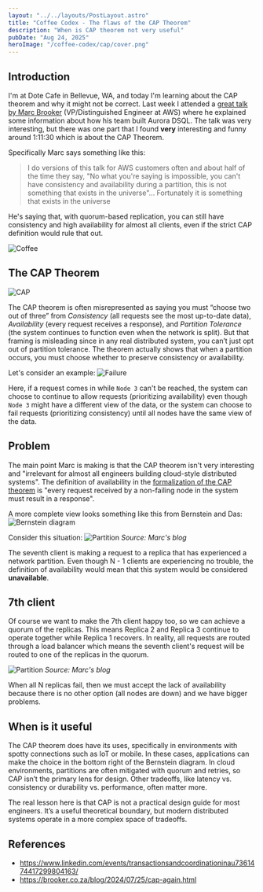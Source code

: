 ```yaml
---
layout: "../../layouts/PostLayout.astro"
title: "Coffee Codex - The flaws of the CAP Theorem"
description: "When is CAP theorem not very useful"
pubDate: "Aug 24, 2025"
heroImage: "/coffee-codex/cap/cover.png"
---
```


## Introduction
I'm at Dote Cafe in Bellevue, WA, and today I'm learning about the CAP theorem and why it might not be correct. Last week I attended a [great talk by Marc Brooker](https://www.linkedin.com/events/transactionsandcoordinationinau7361474417299804163/) (VP/Distinguished Engineer at AWS) where he explained some information about how his team built Aurora DSQL. The talk was very interesting, but there was one part that I found **very** interesting and funny around 1:11:30 which is about the CAP Theorem. 

Specifically Marc says something like this:
> I do versions of this talk for AWS customers often and about half of the time they say, "No what you're saying is impossible, you can't have consistency and availability during a partition, this is not something that exists in the universe"... Fortunately it is something that exists in the universe

He's saying that, with quorum-based replication, you can still have consistency and high availability for almost all clients, even if the strict CAP definition would rule that out.

![Coffee](/coffee-codex/cap/coffee.jpg)

## The CAP Theorem

![CAP](/coffee-codex/cap/cap.png)

The CAP theorem is often misrepresented as saying you must “choose two out of three” from *Consistency* (all requests see the most up-to-date data), *Availability* (every request receives a response), and *Partition Tolerance* (the system continues to function even when the network is split). But that framing is misleading since in any real distributed system, you can’t just opt out of partition tolerance. The theorem actually shows that when a partition occurs, you must choose whether to preserve consistency or availability.

Let's consider an example:
![Failure](/coffee-codex/cap/failure.png)

Here, if a request comes in while `Node 3` can't be reached, the system can choose to continue to allow requests (prioritizing availability) even though `Node 3` might have a different view of the data, or the system can choose to fail requests (prioritizing consistency) until all nodes have the same view of the data.

## Problem
The main point Marc is making is that the CAP theorem isn't very interesting and "irrelevant for almost all engineers building cloud-style distributed systems". The definition of availability in the [formalization of the CAP theorem](https://users.ece.cmu.edu/~adrian/731-sp04/readings/GL-cap.pdf) is "every request received by a non-failing node in the system must result in a response".

A more complete view looks something like this from Bernstein and Das:
![Bernstein diagram](/coffee-codex/cap/bernstein.png)

Consider this situation:
![Partition](/coffee-codex/cap/partition1.png)
_Source: Marc's blog_

The seventh client is making a request to a replica that has experienced a network partition. Even though N - 1 clients are experiencing no trouble, the definition of availability would mean that this system would be considered **unavailable**. 

## 7th client
Of course we want to make the 7th client happy too, so we can achieve a quorum of the replicas. This means Replica 2 and Replica 3 continue to operate together while Replica 1 recovers. In reality, all requests are routed through a load balancer which means the seventh client's request will be routed to one of the replicas in the quorum.

![Partition](/coffee-codex/cap/lb.png)
_Source: Marc's blog_

When all N replicas fail, then we must accept the lack of availability because there is no other option (all nodes are down) and we have bigger problems.

## When is it useful
The CAP theorem does have its uses, specifically in environments with spotty connections such as IoT or mobile. In these cases, applications can make the choice in the bottom right of the Bernstein diagram. In cloud environments, partitions are often mitigated with quorum and retries, so CAP isn’t the primary lens for design. Other tradeoffs, like latency vs. consistency or durability vs. performance, often matter more.

The real lesson here is that CAP is not a practical design guide for most engineers. It’s a useful theoretical boundary, but modern distributed systems operate in a more complex space of tradeoffs.

## References
- https://www.linkedin.com/events/transactionsandcoordinationinau7361474417299804163/
- https://brooker.co.za/blog/2024/07/25/cap-again.html
